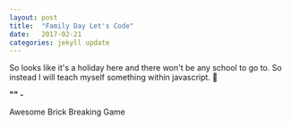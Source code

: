 ```yaml
---
layout: post
title:  "Family Day Let's Code"
date:   2017-02-21
categories: jekyll update
---
```

So looks like it's a holiday here and there won't be any school to go to. So instead I will teach myself something within javascript. 🙂

<b>"" - </b>

Awesome Brick Breaking Game
<canvas id="myCanvas2" width="750" height="500"></canvas>
<script src="/js/brickbreak.js"></script>
